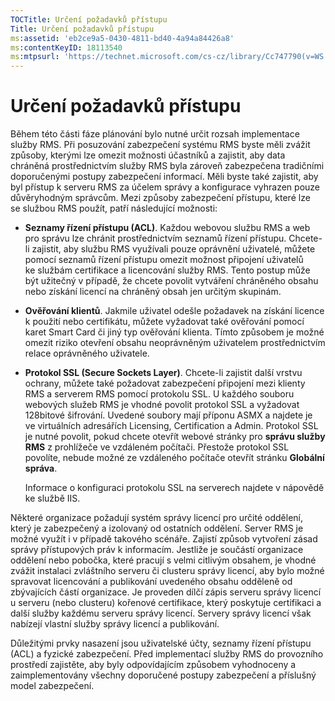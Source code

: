 ```yaml
---
TOCTitle: Určení požadavků přístupu
Title: Určení požadavků přístupu
ms:assetid: 'eb2ce9a5-0430-4811-bd40-4a94a84426a8'
ms:contentKeyID: 18113540
ms:mtpsurl: 'https://technet.microsoft.com/cs-cz/library/Cc747790(v=WS.10)'
---
```


Určení požadavků přístupu
=========================

Během této části fáze plánování bylo nutné určit rozsah implementace služby RMS. Při posuzování zabezpečení systému RMS byste měli zvážit způsoby, kterými lze omezit možnosti účastníků a zajistit, aby data chráněná prostřednictvím služby RMS byla zároveň zabezpečena tradičními doporučenými postupy zabezpečení informací. Měli byste také zajistit, aby byl přístup k serveru RMS za účelem správy a konfigurace vyhrazen pouze důvěryhodným správcům. Mezi způsoby zabezpečení přístupu, které lze se službou RMS použít, patří následující možnosti:

-   **Seznamy řízení přístupu (ACL)**. Každou webovou službu RMS a web pro správu lze chránit prostřednictvím seznamů řízení přístupu. Chcete-li zajistit, aby službu RMS využívali pouze oprávnění uživatelé, můžete pomocí seznamů řízení přístupu omezit možnost připojení uživatelů ke službám certifikace a licencování služby RMS. Tento postup může být užitečný v případě, že chcete povolit vytváření chráněného obsahu nebo získání licencí na chráněný obsah jen určitým skupinám.

-   **Ověřování klientů**. Jakmile uživatel odešle požadavek na získání licence k použití nebo certifikátu, můžete vyžadovat také ověřování pomocí karet Smart Card či jiný typ ověřování klienta. Tímto způsobem je možné omezit riziko otevření obsahu neoprávněným uživatelem prostřednictvím relace oprávněného uživatele.

-   **Protokol SSL (Secure Sockets Layer)**. Chcete-li zajistit další vrstvu ochrany, můžete také požadovat zabezpečení připojení mezi klienty RMS a serverem RMS pomocí protokolu SSL. U každého souboru webových služeb RMS je vhodné povolit protokol SSL a vyžadovat 128bitové šifrování. Uvedené soubory mají příponu ASMX a najdete je ve virtuálních adresářích Licensing, Certification a Admin. Protokol SSL je nutné povolit, pokud chcete otevřít webové stránky pro **správu služby RMS** z prohlížeče ve vzdáleném počítači. Přestože protokol SSL povolíte, nebude možné ze vzdáleného počítače otevřít stránku **Globální správa**.

    Informace o konfiguraci protokolu SSL na serverech najdete v nápovědě ke službě IIS.

Některé organizace požadují systém správy licencí pro určité oddělení, který je zabezpečený a izolovaný od ostatních oddělení. Server RMS je možné využít i v případě takového scénáře. Zajistí způsob vytvoření zásad správy přístupových práv k informacím. Jestliže je součástí organizace oddělení nebo pobočka, které pracují s velmi citlivým obsahem, je vhodné zvážit instalaci zvláštního serveru či clusteru správy licencí, aby bylo možné spravovat licencování a publikování uvedeného obsahu odděleně od zbývajících částí organizace. Je proveden dílčí zápis serveru správy licencí u serveru (nebo clusteru) kořenové certifikace, který poskytuje certifikaci a další služby každému serveru správy licencí. Servery správy licencí však nabízejí vlastní služby správy licencí a publikování.

Důležitými prvky nasazení jsou uživatelské účty, seznamy řízení přístupu (ACL) a fyzické zabezpečení. Před implementací služby RMS do provozního prostředí zajistěte, aby byly odpovídajícím způsobem vyhodnoceny a zaimplementovány všechny doporučené postupy zabezpečení a příslušný model zabezpečení.
